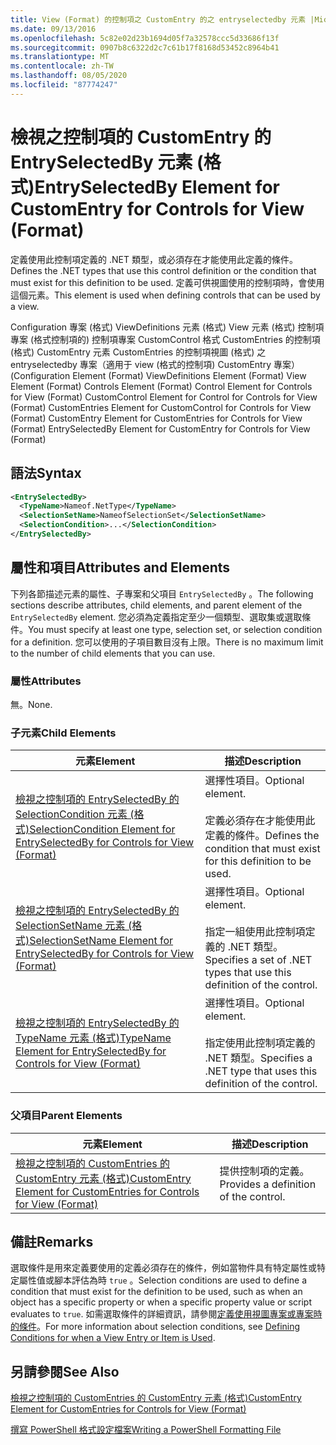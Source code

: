 ```yaml
---
title: View (Format) 的控制項之 CustomEntry 的之 entryselectedby 元素 |Microsoft Docs
ms.date: 09/13/2016
ms.openlocfilehash: 5c82e02d23b1694d05f7a32578ccc5d33686f13f
ms.sourcegitcommit: 0907b8c6322d2c7c61b17f8168d53452c8964b41
ms.translationtype: MT
ms.contentlocale: zh-TW
ms.lasthandoff: 08/05/2020
ms.locfileid: "87774247"
---
```

# <a name="entryselectedby-element-for-customentry-for-controls-for-view-format"></a><span data-ttu-id="9f5b6-102">檢視之控制項的 CustomEntry 的 EntrySelectedBy 元素 (格式)</span><span class="sxs-lookup"><span data-stu-id="9f5b6-102">EntrySelectedBy Element for CustomEntry for Controls for View (Format)</span></span>

<span data-ttu-id="9f5b6-103">定義使用此控制項定義的 .NET 類型，或必須存在才能使用此定義的條件。</span><span class="sxs-lookup"><span data-stu-id="9f5b6-103">Defines the .NET types that use this control definition or the condition that must exist for this definition to be used.</span></span> <span data-ttu-id="9f5b6-104">定義可供視圖使用的控制項時，會使用這個元素。</span><span class="sxs-lookup"><span data-stu-id="9f5b6-104">This element is used when defining controls that can be used by a view.</span></span>

<span data-ttu-id="9f5b6-105">Configuration 專案 (格式) ViewDefinitions 元素 (格式) View 元素 (格式) 控制項專案 (格式控制項的) 控制項專案 CustomControl 格式 CustomEntries 的控制項 (格式) CustomEntry 元素 CustomEntries 的控制項視圖 (格式) 之 entryselectedby 專案（適用于 view (格式的控制項) CustomEntry 專案） (</span><span class="sxs-lookup"><span data-stu-id="9f5b6-105">Configuration Element (Format) ViewDefinitions Element (Format) View Element (Format) Controls Element (Format) Control Element for Controls for View (Format) CustomControl Element for Control for Controls for View (Format) CustomEntries Element for CustomControl for Controls for View (Format) CustomEntry Element for CustomEntries for Controls for View (Format) EntrySelectedBy Element for CustomEntry for Controls for View (Format)</span></span>

## <a name="syntax"></a><span data-ttu-id="9f5b6-106">語法</span><span class="sxs-lookup"><span data-stu-id="9f5b6-106">Syntax</span></span>

```xml
<EntrySelectedBy>
  <TypeName>Nameof.NetType</TypeName>
  <SelectionSetName>NameofSelectionSet</SelectionSetName>
  <SelectionCondition>...</SelectionCondition>
</EntrySelectedBy>
```

## <a name="attributes-and-elements"></a><span data-ttu-id="9f5b6-107">屬性和項目</span><span class="sxs-lookup"><span data-stu-id="9f5b6-107">Attributes and Elements</span></span>

<span data-ttu-id="9f5b6-108">下列各節描述元素的屬性、子專案和父項目 `EntrySelectedBy` 。</span><span class="sxs-lookup"><span data-stu-id="9f5b6-108">The following sections describe attributes, child elements, and parent element of the `EntrySelectedBy` element.</span></span> <span data-ttu-id="9f5b6-109">您必須為定義指定至少一個類型、選取集或選取條件。</span><span class="sxs-lookup"><span data-stu-id="9f5b6-109">You must specify at least one type, selection set, or selection condition for a definition.</span></span> <span data-ttu-id="9f5b6-110">您可以使用的子項目數目沒有上限。</span><span class="sxs-lookup"><span data-stu-id="9f5b6-110">There is no maximum limit to the number of child elements that you can use.</span></span>

### <a name="attributes"></a><span data-ttu-id="9f5b6-111">屬性</span><span class="sxs-lookup"><span data-stu-id="9f5b6-111">Attributes</span></span>

<span data-ttu-id="9f5b6-112">無。</span><span class="sxs-lookup"><span data-stu-id="9f5b6-112">None.</span></span>

### <a name="child-elements"></a><span data-ttu-id="9f5b6-113">子元素</span><span class="sxs-lookup"><span data-stu-id="9f5b6-113">Child Elements</span></span>

|<span data-ttu-id="9f5b6-114">元素</span><span class="sxs-lookup"><span data-stu-id="9f5b6-114">Element</span></span>|<span data-ttu-id="9f5b6-115">描述</span><span class="sxs-lookup"><span data-stu-id="9f5b6-115">Description</span></span>|
|-------------|-----------------|
|[<span data-ttu-id="9f5b6-116">檢視之控制項的 EntrySelectedBy 的 SelectionCondition 元素 (格式)</span><span class="sxs-lookup"><span data-stu-id="9f5b6-116">SelectionCondition Element for EntrySelectedBy for Controls for View (Format)</span></span>](./selectioncondition-element-for-entryselectedby-for-controls-for-view-format.md)|<span data-ttu-id="9f5b6-117">選擇性項目。</span><span class="sxs-lookup"><span data-stu-id="9f5b6-117">Optional element.</span></span><br /><br /> <span data-ttu-id="9f5b6-118">定義必須存在才能使用此定義的條件。</span><span class="sxs-lookup"><span data-stu-id="9f5b6-118">Defines the condition that must exist for this definition to be used.</span></span>|
|[<span data-ttu-id="9f5b6-119">檢視之控制項的 EntrySelectedBy 的 SelectionSetName 元素 (格式)</span><span class="sxs-lookup"><span data-stu-id="9f5b6-119">SelectionSetName Element for EntrySelectedBy for Controls for View (Format)</span></span>](./selectionsetname-element-for-entryselectedby-for-controls-for-view-format.md)|<span data-ttu-id="9f5b6-120">選擇性項目。</span><span class="sxs-lookup"><span data-stu-id="9f5b6-120">Optional element.</span></span><br /><br /> <span data-ttu-id="9f5b6-121">指定一組使用此控制項定義的 .NET 類型。</span><span class="sxs-lookup"><span data-stu-id="9f5b6-121">Specifies a set of .NET types that use this definition of the control.</span></span>|
|[<span data-ttu-id="9f5b6-122">檢視之控制項的 EntrySelectedBy 的 TypeName 元素 (格式)</span><span class="sxs-lookup"><span data-stu-id="9f5b6-122">TypeName Element for EntrySelectedBy for Controls for View (Format)</span></span>](./typename-element-for-entryselectedby-for-controls-for-view-format.md)|<span data-ttu-id="9f5b6-123">選擇性項目。</span><span class="sxs-lookup"><span data-stu-id="9f5b6-123">Optional element.</span></span><br /><br /> <span data-ttu-id="9f5b6-124">指定使用此控制項定義的 .NET 類型。</span><span class="sxs-lookup"><span data-stu-id="9f5b6-124">Specifies a .NET type that uses this definition of the control.</span></span>|

### <a name="parent-elements"></a><span data-ttu-id="9f5b6-125">父項目</span><span class="sxs-lookup"><span data-stu-id="9f5b6-125">Parent Elements</span></span>

|<span data-ttu-id="9f5b6-126">元素</span><span class="sxs-lookup"><span data-stu-id="9f5b6-126">Element</span></span>|<span data-ttu-id="9f5b6-127">描述</span><span class="sxs-lookup"><span data-stu-id="9f5b6-127">Description</span></span>|
|-------------|-----------------|
|[<span data-ttu-id="9f5b6-128">檢視之控制項的 CustomEntries 的 CustomEntry 元素 (格式)</span><span class="sxs-lookup"><span data-stu-id="9f5b6-128">CustomEntry Element for CustomEntries for Controls for View (Format)</span></span>](./customentry-element-for-customentries-for-controls-for-view-format.md)|<span data-ttu-id="9f5b6-129">提供控制項的定義。</span><span class="sxs-lookup"><span data-stu-id="9f5b6-129">Provides a definition of the control.</span></span>|

## <a name="remarks"></a><span data-ttu-id="9f5b6-130">備註</span><span class="sxs-lookup"><span data-stu-id="9f5b6-130">Remarks</span></span>

<span data-ttu-id="9f5b6-131">選取條件是用來定義要使用的定義必須存在的條件，例如當物件具有特定屬性或特定屬性值或腳本評估為時 `true` 。</span><span class="sxs-lookup"><span data-stu-id="9f5b6-131">Selection conditions are used to define a condition that must exist for the definition to be used, such as when an object has a specific property or when a specific property value or script evaluates to `true`.</span></span> <span data-ttu-id="9f5b6-132">如需選取條件的詳細資訊，請參閱[定義使用視圖專案或專案時的條件](./defining-conditions-for-displaying-data.md)。</span><span class="sxs-lookup"><span data-stu-id="9f5b6-132">For more information about selection conditions, see [Defining Conditions for when a View Entry or Item is Used](./defining-conditions-for-displaying-data.md).</span></span>

## <a name="see-also"></a><span data-ttu-id="9f5b6-133">另請參閱</span><span class="sxs-lookup"><span data-stu-id="9f5b6-133">See Also</span></span>

[<span data-ttu-id="9f5b6-134">檢視之控制項的 CustomEntries 的 CustomEntry 元素 (格式)</span><span class="sxs-lookup"><span data-stu-id="9f5b6-134">CustomEntry Element for CustomEntries for Controls for View (Format)</span></span>](./customentry-element-for-customentries-for-controls-for-view-format.md)

[<span data-ttu-id="9f5b6-135">撰寫 PowerShell 格式設定檔案</span><span class="sxs-lookup"><span data-stu-id="9f5b6-135">Writing a PowerShell Formatting File</span></span>](./writing-a-powershell-formatting-file.md)
